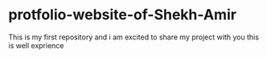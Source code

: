 # protfolio-website-of-Shekh-Amir
This is my first repository and i am excited to share  my project with you this is well exprience 
